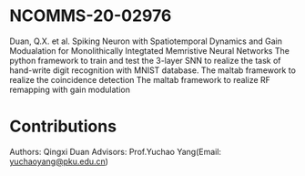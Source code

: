 # NCOMMS-20-02976
Duan, Q.X. et al. Spiking Neuron with Spatiotemporal Dynamics and Gain Modualation for Monolithically Integtated Memristive Neural Networks
The python framework to train and test the 3-layer SNN to realize the task of hand-write digit recognition with MNIST database.
The maltab framework to realize the coincidence detection
The maltab framework to realize RF remapping with gain modulation 
# Contributions
Authors: Qingxi Duan
Advisors: Prof.Yuchao Yang(Email: yuchaoyang@pku.edu.cn)
